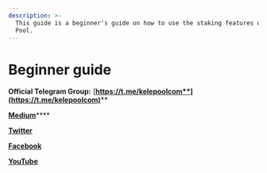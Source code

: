 ```yaml
---
description: >-
  This guide is a beginner's guide on how to use the staking features of Kele
  Pool.
---
```


# Beginner guide

**Official Telegram Group:** [**https://t.me/kelepoolcom**](https://t.me/kelepoolcom)****

[**Medium**](https://medium.com/@kelepool)****

****[**Twitter**](https://twitter.com/PoolCola)****

****[**Facebook**](https://www.facebook.com/KelePool/)****

****[**YouTube**](https://www.youtube.com/channel/UC41u9bo8U8UYNO\_rJ6pb8GQ)****
